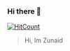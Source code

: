 ### Hi there 👋
[![HitCount](http://hits.dwyl.com/Zunaid420/Zunaid420.svg)](http://hits.dwyl.com/Zunaid420/Zunaid420)

<!--
**Zunaid420/Zunaid420** is a ✨ _special_ ✨ repository because its `README.md` (this file) appears on your GitHub profile.

Here are some ideas to get you started:

- 🔭 I’m currently working on ...
- 🌱 I’m currently learning ...
- 👯 I’m looking to collaborate on ...
- 🤔 I’m looking for help with ...
- 💬 Ask me about ...
- 📫 How to reach me: ...
- 😄 Pronouns: ...
- ⚡ Fun fact: ...
-->
>Hi, Im Zunaid

